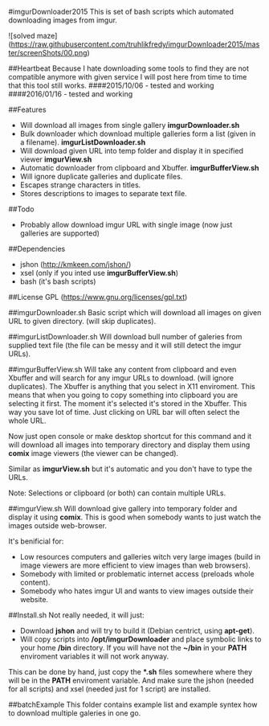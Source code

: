 #imgurDownloader2015
This is set of bash scripts which automated downloading images from imgur.

![solved maze]
(https://raw.githubusercontent.com/truhlikfredy/imgurDownloader2015/master/screenShots/00.png)

##Heartbeat
Because I hate downloading some tools to find they are not compatible anymore with given service I will post here from time to time that this tool still works.
####2015/10/06 - tested and working
####2016/01/16 - tested and working

##Features
- Will download all images from single gallery **imgurDownloader.sh**
- Bulk downloader which download multiple galleries form a list (given in a filename). **imgurListDownloader.sh** 
- Will download given URL into temp folder and display it in specified viewer **imgurView.sh**
- Automatic downloader from clipboard and Xbuffer. **imgurBufferView.sh**
- Will ignore duplicate galleries and duplicate files.
- Escapes strange characters in titles.
- Stores descriptions to images to separate text file.

##Todo
- Probably allow download imgur URL with single image (now just galleries are supported)

##Dependencies
- jshon (http://kmkeen.com/jshon/)
- xsel (only if you inted use **imgurBufferView.sh**)
- bash (it's bash scripts)

##License
GPL (https://www.gnu.org/licenses/gpl.txt)

##imgurDownloader.sh
Basic script which will download all images on given URL to given directory. (will skip duplicates).

##imgurListDownloader.sh
Will download bull number of galeries from supplied text file (the file can be messy and it will still detect the imgur URLs).

##imgurBufferView.sh
Will take any content from clipboard and even Xbuffer and will search for any imgur URLs to download. (will ignore duplicates). The Xbuffer is anything that you select in X11 enviroment. This means that when you going to copy something into clipboard you are selecting it first. The moment it's selected it's stored in the Xbuffer. This way you save lot of time. Just clicking on URL bar will often select the whole URL. 

Now just open console or make desktop shortcut for this command and it will download all images into temporary directory and display them using **comix** image viewers (the viewer can be changed).

Similar as **imgurView.sh** but it's automatic and you don't have to type the URLs.

Note: Selections or clipboard (or both) can contain multiple URLs. 

##imgurView.sh
Will download give gallery into temporary folder and display it using **comix**. This is good when somebody wants to just watch the images outside web-browser. 

It's benificial for:
- Low resources computers and galleries witch very large images (build in image viewers are more efficient to view images than web browsers).
- Somebody with limited or problematic internet access (preloads whole content).
- Somebody who hates imgur UI and wants to view images outside their website.


##Install.sh
Not really needed, it will just:
- Download **jshon** and will try to build it (Debian centrict, using **apt-get**).
- Will copy scripts into **/opt/imgurDownloader** and place symbolic links to your home **/bin** directory. If you will have not the **~/bin** in your **PATH** enviroment variables it will not work anyway.

This can be done by hand, just copy the **\*.sh** files somewhere where they will be in the **PATH** enviroment variable. And make sure the jshon (needed for all scripts) and xsel (needed just for 1 script) are installed.

##batchExample
This folder contains example list and example syntex how to download multiple galeries in one go.
